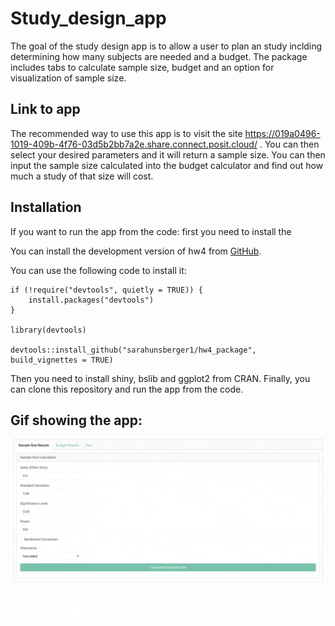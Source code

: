 
# Study_design_app

<!-- badges: start -->
<!-- badges: end -->

The goal of the study design app is to allow a user to plan an study inclding determining how many subjects are needed and a budget. The package includes tabs to calculate sample size, budget and an option for visualization of sample size. 

## Link to app

The recommended way to use this app is to visit the site https://019a0496-1019-409b-4f76-03d5b2bb7a2e.share.connect.posit.cloud/ . You can then select your desired parameters and it will return a sample size. You can then input the sample size calculated into the budget calculator and find out how much a study of that size will cost.


## Installation

If you want to run the app from the code: first you need to install the 

You can install the development version of hw4 from [GitHub](https://github.com/sarahunsberger1/hw4_package).

You can use the following code to install it:

```{r, eval = FALSE}
if (!require("devtools", quietly = TRUE)) {
    install.packages("devtools")   
}

library(devtools)

devtools::install_github("sarahunsberger1/hw4_package", build_vignettes = TRUE)
```

Then you need to install shiny, bslib and ggplot2 from CRAN. Finally, you can clone this repository and run the app from the code. 

## Gif showing the app:

![](gif_study_design_app.gif)
